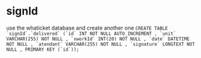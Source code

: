 # signId

use the whaticket database and create another one
```CREATE TABLE `signId`.`delivered` (`id` INT NOT NULL AUTO_INCREMENT , `unit` VARCHAR(255) NOT NULL , `xworkId` INT(20) NOT NULL , `date` DATETIME NOT NULL , `atendant` VARCHAR(255) NOT
NULL , `signature` LONGTEXT NOT NULL , PRIMARY KEY (`id`));```
